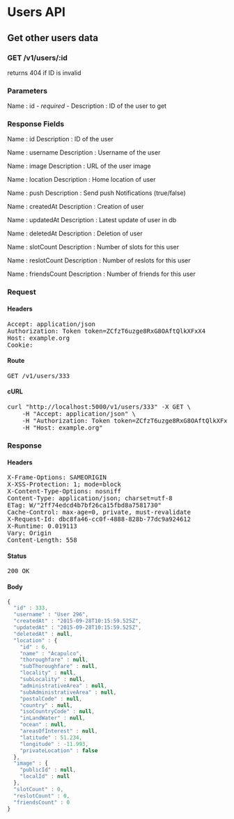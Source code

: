 # Users API

## Get other users data

### GET /v1/users/:id

returns 404 if ID is invalid



### Parameters

Name : id *- required -*
Description : ID of the user to get


### Response Fields

Name : id
Description : ID of the user

Name : username
Description : Username of the user

Name : image
Description : URL of the user image

Name : location
Description : Home location of user

Name : push
Description : Send push Notifications (true/false)

Name : createdAt
Description : Creation of user

Name : updatedAt
Description : Latest update of user in db

Name : deletedAt
Description : Deletion of user

Name : slotCount
Description : Number of slots for this user

Name : reslotCount
Description : Number of reslots for this user

Name : friendsCount
Description : Number of friends for this user

### Request

#### Headers

<pre>Accept: application/json
Authorization: Token token=ZCfzT6uzge8RxG8OAftQlkXFxX4
Host: example.org
Cookie: </pre>

#### Route

<pre>GET /v1/users/333</pre>

#### cURL

<pre class="request">curl &quot;http://localhost:5000/v1/users/333&quot; -X GET \
	-H &quot;Accept: application/json&quot; \
	-H &quot;Authorization: Token token=ZCfzT6uzge8RxG8OAftQlkXFxX4&quot; \
	-H &quot;Host: example.org&quot;</pre>

### Response

#### Headers

<pre>X-Frame-Options: SAMEORIGIN
X-XSS-Protection: 1; mode=block
X-Content-Type-Options: nosniff
Content-Type: application/json; charset=utf-8
ETag: W/&quot;2ff74edcd4b7bf26ca15fbd8a7581730&quot;
Cache-Control: max-age=0, private, must-revalidate
X-Request-Id: dbc8fa46-cc0f-4888-828b-77dc9a924612
X-Runtime: 0.019113
Vary: Origin
Content-Length: 558</pre>

#### Status

<pre>200 OK</pre>

#### Body

```javascript
{
  "id" : 333,
  "username" : "User 296",
  "createdAt" : "2015-09-28T10:15:59.525Z",
  "updatedAt" : "2015-09-28T10:15:59.525Z",
  "deletedAt" : null,
  "location" : {
    "id" : 6,
    "name" : "Acapulco",
    "thoroughfare" : null,
    "subThoroughfare" : null,
    "locality" : null,
    "subLocality" : null,
    "administrativeArea" : null,
    "subAdministrativeArea" : null,
    "postalCode" : null,
    "country" : null,
    "isoCountryCode" : null,
    "inLandWater" : null,
    "ocean" : null,
    "areasOfInterest" : null,
    "latitude" : 51.234,
    "longitude" : -11.993,
    "privateLocation" : false
  },
  "image" : {
    "publicId" : null,
    "localId" : null
  },
  "slotCount" : 0,
  "reslotCount" : 0,
  "friendsCount" : 0
}
```
